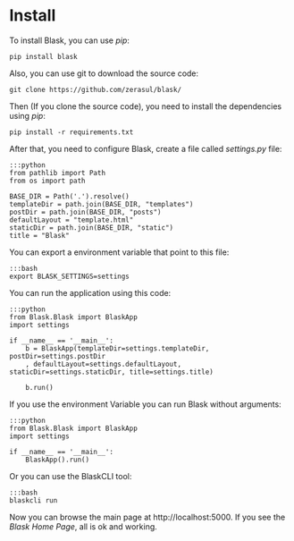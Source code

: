 # Install

To install Blask, you can use _pip_:

```pip install blask```

Also, you can use git to download the source code:

```git clone https://github.com/zerasul/blask/```

Then (If you clone the source code), you need to install the dependencies using _pip_:

```pip install -r requirements.txt```

After that, you need to configure Blask, create a file called _settings.py_ file:

    :::python
    from pathlib import Path
    from os import path
    
    BASE_DIR = Path('.').resolve()
    templateDir = path.join(BASE_DIR, "templates")
    postDir = path.join(BASE_DIR, "posts")
    defaultLayout = "template.html"
    staticDir = path.join(BASE_DIR, "static")
    title = "Blask"

You can export a environment variable that point to this file:

    :::bash
    export BLASK_SETTINGS=settings
    
You can run the application using this code:

    :::python
    from Blask.Blask import BlaskApp
    import settings

    if __name__ == '__main__':
        b = BlaskApp(templateDir=settings.templateDir, postDir=settings.postDir
        , defaultLayout=settings.defaultLayout, staticDir=settings.staticDir, title=settings.title)
        
        b.run()
If you use the environment Variable you can run Blask without arguments:

    :::python
    from Blask.Blask import BlaskApp
    import settings

    if __name__ == '__main__':
        BlaskApp().run()
        
Or you can use the BlaskCLI tool:
    
    :::bash
    blaskcli run

Now you can browse the main page at http://localhost:5000. If you see the *Blask Home Page*, all is ok and working.
